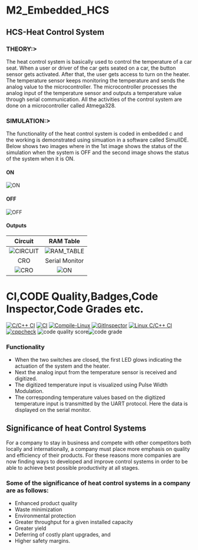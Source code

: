 # M2_Embedded_HCS
## HCS-Heat Control System

### THEORY:>

The heat control system is basically used to control the temperature of a car seat. When a user or driver of the car gets seated on a car, the button sensor gets activated.
After that, the user gets access to turn on the heater. The temperature sensor keeps monitoring the temperature and sends the analog value to the microcontroller.
The microcontroller processes the analog input of the temperature sensor and outputs a temperature value through serial communication.
All the activities of the control system are done on a microcontroller called Atmega328.

### SIMULATION:>

The functionality of the heat control system is coded in embedded c and the working is demonstrated using simuation in a software called SimulIDE.
Below shows two images where in the 1st image shows the status of the simulation when the system is OFF and the second image shows the status of the system when it is ON. 

#### ON

![ON](https://github.com/hemanthasapu/embedded_systems_project_256889/blob/main/simulation/Simulation.gif)

#### OFF

![OFF](https://github.com/hemanthasapu/embedded_systems_project_256889/blob/main/simulation/Simulation_OFF.PNG)

#### Outputs

|Circuit|RAM Table|
|:--:|:--:|
|![CIRCUIT](https://github.com/hemanthasapu/embedded_systems_project_256889/blob/main/simulation/Circuit.gif)|![RAM_TABLE](https://github.com/hemanthasapu/embedded_systems_project_256889/blob/main/simulation/RAM_table.gif)|
|CRO|Serial Monitor|
|![CRO](https://github.com/hemanthasapu/embedded_systems_project_256889/blob/main/simulation/Oscilloscope.gif)|![ON](https://github.com/hemanthasapu/embedded_systems_project_256889/blob/main/simulation/Serial_Monitor.gif)|

# CI,CODE Quality,Badges,Code Inspector,Code Grades etc.
[![C/C++ CI](https://github.com/Rampatel1997/M2-Embedded_HCS/actions/workflows/c-cpp.yml/badge.svg)](https://github.com/Rampatel1997/M2-Embedded_HCS/actions/workflows/c-cpp.yml) [![CI](https://github.com/Rampatel1997/M2-Embedded_HCS/actions/workflows/main.yml/badge.svg)](https://github.com/Rampatel1997/M2-Embedded_HCS/actions/workflows/main.yml) [![Compile-Linux](https://github.com/Rampatel1997/M2-Embedded_HCS/actions/workflows/compile.yml/badge.svg)](https://github.com/Rampatel1997/M2-Embedded_HCS/actions/workflows/compile.yml) [![GitInspector](https://github.com/Rampatel1997/M2-Embedded_HCS/actions/workflows/GitInspector.yml/badge.svg)](https://github.com/Rampatel1997/M2-Embedded_HCS/actions/workflows/GitInspector.yml) [![Linux C/C++ CI](https://github.com/Rampatel1997/M2-Embedded_HCS/actions/workflows/Linux-c-cpp.yml/badge.svg)](https://github.com/Rampatel1997/M2-Embedded_HCS/actions/workflows/Linux-c-cpp.yml) [![cppcheck](https://github.com/Rampatel1997/M2-Embedded_HCS/actions/workflows/codequality.yml/badge.svg)](https://github.com/Rampatel1997/M2-Embedded_HCS/actions/workflows/codequality.yml) ![code quality score](https://api.codiga.io/project/30167/score/svg)![code grade](https://api.codiga.io/project/30167/status/svg)

### Functionality 

* When the two switches are closed, the first LED glows indicating the actuation of the system and the heater.
* Next the analog input from the temperature sensor is received and digitized.
* The digitized temperature input is visualized using Pulse Width Modulation.
* The corresponding temperature values based on the digitized temperature input is transmitted by the UART protocol. Here the data is displayed on the serial monitor.

## Significance of heat Control Systems
For a company to stay in business and compete with other competitors both locally and
internationally, a company must place more emphasis on quality and efficiency of their
products. For these reasons more companies are now finding ways to developed and
improve control systems in order to be able to achieve best possible productivity at all
stages.

### Some of the significance of heat control systems in a company are as follows:
* Enhanced product quality
* Waste minimization
* Environmental protection
* Greater throughput for a given installed capacity
* Greater yield
* Deferring of costly plant upgrades, and
* Higher safety margins.





